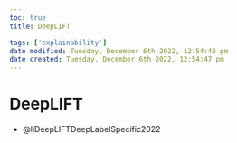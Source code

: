 ```yaml
---
toc: true
title: DeepLIFT

tags: ['explainability']
date modified: Tuesday, December 6th 2022, 12:54:48 pm
date created: Tuesday, December 6th 2022, 12:54:47 pm
---
```


# DeepLIFT


- @liDeepLIFTDeepLabelSpecific2022



